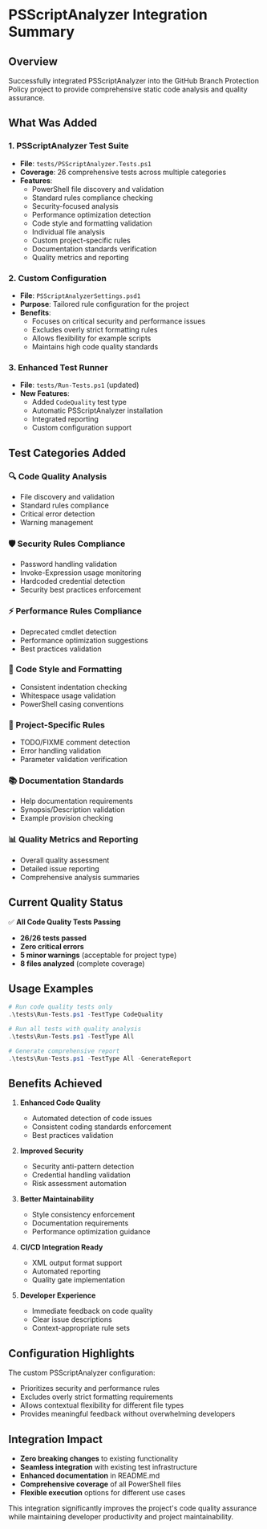 # PSScriptAnalyzer Integration Summary

## Overview

Successfully integrated PSScriptAnalyzer into the GitHub Branch Protection Policy project to provide comprehensive static code analysis and quality assurance.

## What Was Added

### 1. PSScriptAnalyzer Test Suite

- **File**: `tests/PSScriptAnalyzer.Tests.ps1`
- **Coverage**: 26 comprehensive tests across multiple categories
- **Features**:
  - PowerShell file discovery and validation
  - Standard rules compliance checking
  - Security-focused analysis
  - Performance optimization detection
  - Code style and formatting validation
  - Individual file analysis
  - Custom project-specific rules
  - Documentation standards verification
  - Quality metrics and reporting

### 2. Custom Configuration

- **File**: `PSScriptAnalyzerSettings.psd1`
- **Purpose**: Tailored rule configuration for the project
- **Benefits**:
  - Focuses on critical security and performance issues
  - Excludes overly strict formatting rules
  - Allows flexibility for example scripts
  - Maintains high code quality standards

### 3. Enhanced Test Runner

- **File**: `tests/Run-Tests.ps1` (updated)
- **New Features**:
  - Added `CodeQuality` test type
  - Automatic PSScriptAnalyzer installation
  - Integrated reporting
  - Custom configuration support

## Test Categories Added

### 🔍 Code Quality Analysis

- File discovery and validation
- Standard rules compliance
- Critical error detection
- Warning management

### 🛡️ Security Rules Compliance

- Password handling validation
- Invoke-Expression usage monitoring
- Hardcoded credential detection
- Security best practices enforcement

### ⚡ Performance Rules Compliance
- Deprecated cmdlet detection
- Performance optimization suggestions
- Best practices validation

### 🎨 Code Style and Formatting
- Consistent indentation checking
- Whitespace usage validation
- PowerShell casing conventions

### 📝 Project-Specific Rules
- TODO/FIXME comment detection
- Error handling validation
- Parameter validation verification

### 📚 Documentation Standards
- Help documentation requirements
- Synopsis/Description validation
- Example provision checking

### 📊 Quality Metrics and Reporting
- Overall quality assessment
- Detailed issue reporting
- Comprehensive analysis summaries

## Current Quality Status

✅ **All Code Quality Tests Passing**
- **26/26 tests passed**
- **Zero critical errors**
- **5 minor warnings** (acceptable for project type)
- **8 files analyzed** (complete coverage)

## Usage Examples

```powershell
# Run code quality tests only
.\tests\Run-Tests.ps1 -TestType CodeQuality

# Run all tests with quality analysis
.\tests\Run-Tests.ps1 -TestType All

# Generate comprehensive report
.\tests\Run-Tests.ps1 -TestType All -GenerateReport
```

## Benefits Achieved

1. **Enhanced Code Quality**
   - Automated detection of code issues
   - Consistent coding standards enforcement
   - Best practices validation

2. **Improved Security**
   - Security anti-pattern detection
   - Credential handling validation
   - Risk assessment automation

3. **Better Maintainability**
   - Style consistency enforcement
   - Documentation requirements
   - Performance optimization guidance

4. **CI/CD Integration Ready**
   - XML output format support
   - Automated reporting
   - Quality gate implementation

5. **Developer Experience**
   - Immediate feedback on code quality
   - Clear issue descriptions
   - Context-appropriate rule sets

## Configuration Highlights

The custom PSScriptAnalyzer configuration:

- Prioritizes security and performance rules
- Excludes overly strict formatting requirements
- Allows contextual flexibility for different file types
- Provides meaningful feedback without overwhelming developers

## Integration Impact

- **Zero breaking changes** to existing functionality
- **Seamless integration** with existing test infrastructure
- **Enhanced documentation** in README.md
- **Comprehensive coverage** of all PowerShell files
- **Flexible execution** options for different use cases

This integration significantly improves the project's code quality assurance while maintaining developer productivity and project maintainability.
